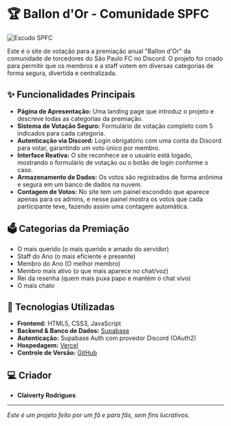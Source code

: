 # 🏆 Ballon d'Or - Comunidade SPFC

![Escudo SPFC](https://upload.wikimedia.org/wikipedia/commons/thumb/6/6f/Brasao_do_Sao_Paulo_Futebol_Clube.svg/200px-Brasao_do_Sao_Paulo_Futebol_Clube.svg.png)

Este é o site de votação para a premiação anual "Ballon d'Or" da comunidade de torcedores do São Paulo FC no Discord. O projeto foi criado para permitir que os membros e a staff votem em diversas categorias de forma segura, divertida e centralizada.

## ✨ Funcionalidades Principais

* **Página de Apresentação:** Uma landing page que introduz o projeto e descreve todas as categorias da premiação.
* **Sistema de Votação Seguro:** Formulário de votação completo com 5 indicados para cada categoria.
* **Autenticação via Discord:** Login obrigatório com uma conta do Discord para votar, garantindo um voto único por membro.
* **Interface Reativa:** O site reconhece se o usuário está logado, mostrando o formulário de votação ou o botão de login conforme o caso.
* **Armazenamento de Dados:** Os votos são registrados de forma anônima e segura em um banco de dados na nuvem.
* **Contagem de Votos:** No site tem um painel escondido que aparece apenas para os admins, e nesse painel mostra os votos que cada participante teve, fazendo assim uma contagem automática.

## 🗳️ Categorias da Premiação

-   O mais querido (o mais querido e amado do servidor)
-   Staff do Ano (o mais eficiente e presente)
-   Membro do Ano (O melhor membro)
-   Membro mais ativo (o que mais aparece no chat/voz)
-   Rei da resenha (quem mais puxa papo e mantém o chat vivo)
-   O mais chato

## 🚀 Tecnologias Utilizadas

* **Frontend:** HTML5, CSS3, JavaScript
* **Backend & Banco de Dados:** [Supabase](https://supabase.com/)
* **Autenticação:** Supabase Auth com provedor Discord (OAuth2)
* **Hospedagem:** [Vercel](https://vercel.com/)
* **Controle de Versão:** [GitHub](https://github.com/)

## 💻 Criador

* **Claiverty Rodrigues**

---
*Este é um projeto feito por um fã e para fãs, sem fins lucrativos.*
